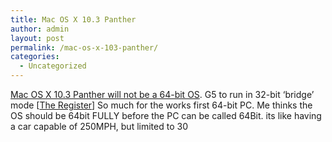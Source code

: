 ```yaml
---
title: Mac OS X 10.3 Panther
author: admin
layout: post
permalink: /mac-os-x-103-panther/
categories:
  - Uncategorized
---
```

[Mac OS X 10.3 Panther will not be a 64-bit OS][1]. G5 to run in 32-bit &#8216;bridge&#8217; mode [[The Register][2]] So much for the works first 64-bit PC. Me thinks the OS should be 64bit FULLY before the PC can be called 64Bit. its like having a car capable of 250MPH, but limited to 30

 [1]: http://www.theregister.co.uk/content/39/31600.html
 [2]: http://www.theregister.co.uk